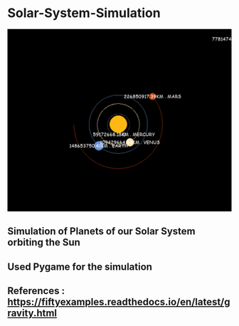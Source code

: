 # Solar-System-Simulation

![alt text](https://github.com/imtiyazMohammed/Solar-System-SImulation/blob/main/Screenshot%20(1544).png)

## Simulation of Planets of our Solar System orbiting the Sun
## Used Pygame for the simulation
## References : https://fiftyexamples.readthedocs.io/en/latest/gravity.html
